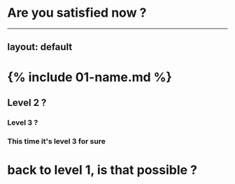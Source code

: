 # Are you satisfied now ?

---
layout: default
---

<H1> {% include 01-name.md %}

## Level 2 ?

### Level 3 ?

<H3> This time it's level 3 for sure
  <H1> back to level 1, is that possible ?
